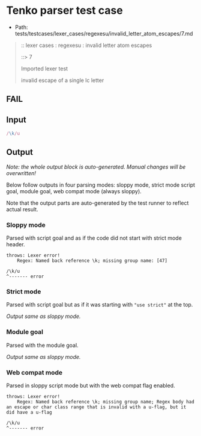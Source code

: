 # Tenko parser test case

- Path: tests/testcases/lexer_cases/regexesu/invalid_letter_atom_escapes/7.md

> :: lexer cases : regexesu : invalid letter atom escapes
>
> ::> 7
>
> Imported lexer test
>
> invalid escape of a single lc letter

## FAIL

## Input

`````js
/\k/u
`````

## Output

_Note: the whole output block is auto-generated. Manual changes will be overwritten!_

Below follow outputs in four parsing modes: sloppy mode, strict mode script goal, module goal, web compat mode (always sloppy).

Note that the output parts are auto-generated by the test runner to reflect actual result.

### Sloppy mode

Parsed with script goal and as if the code did not start with strict mode header.

`````
throws: Lexer error!
    Regex: Named back reference \k; missing group name: [47]

/\k/u
^------- error
`````

### Strict mode

Parsed with script goal but as if it was starting with `"use strict"` at the top.

_Output same as sloppy mode._

### Module goal

Parsed with the module goal.

_Output same as sloppy mode._

### Web compat mode

Parsed in sloppy script mode but with the web compat flag enabled.

`````
throws: Lexer error!
    Regex: Named back reference \k; missing group name; Regex body had an escape or char class range that is invalid with a u-flag, but it did have a u-flag

/\k/u
^------- error
`````

